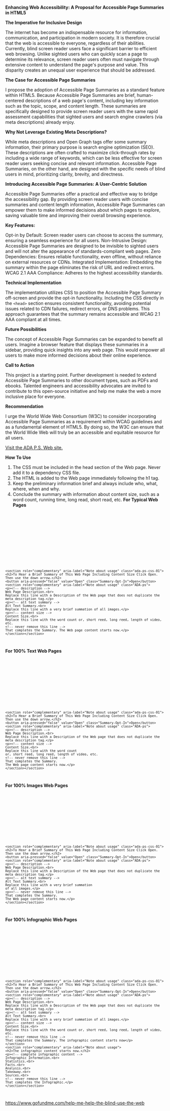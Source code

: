 <strong>Enhancing Web Accessibility: A Proposal for Accessible Page Summaries in HTML5</strong>

<strong>The Imperative for Inclusive Design</strong>

The internet has become an indispensable resource for information, communication, and participation in modern society. It is therefore crucial that the web is accessible to everyone, regardless of their abilities. Currently, blind screen reader users face a significant barrier to efficient web browsing. Unlike sighted users who can quickly scan a page to determine its relevance, screen reader users often must navigate through extensive content to understand the page's purpose and value. This disparity creates an unequal user experience that should be addressed.

<strong>The Case for Accessible Page Summaries</strong>

I propose the adoption of Accessible Page Summaries as a standard feature within HTML5. Because Accessible Page Summaries are brief, human-centered descriptions of a web page's content, including key information such as the topic, scope, and content length. These summaries are specifically designed to provide screen reader users with the same rapid assessment capabilities that sighted users and search engine crawlers (via meta descriptions) already enjoy.

<strong>Why Not Leverage Existing Meta Descriptions?</strong>

While meta descriptions and Open Graph tags offer some summary information, their primary purpose is search engine optimization (SEO). These descriptions are often crafted to maximize click-through rates by including a wide range of keywords, which can be less effective for screen reader users seeking concise and relevant information. Accessible Page Summaries, on the other hand, are designed with the specific needs of blind users in mind, prioritizing clarity, brevity, and directness.

<strong>Introducing Accessible Page Summaries: A User-Centric Solution</strong>

Accessible Page Summaries offer a practical and effective way to bridge the accessibility gap. By providing screen reader users with concise summaries and content length information, Accessible Page Summaries can empower them to make informed decisions about which pages to explore, saving valuable time and improving their overall browsing experience.

<strong>Key Features:</strong>

Opt-in by Default: Screen reader users can choose to access the summary, ensuring a seamless experience for all users.
Non-Intrusive Design: Accessible Page Summaries are designed to be invisible to sighted users and will not alter the appearance of standards-compliant web pages.
Zero Dependencies: Ensures reliable functionality, even offline, without reliance on external resources or CDNs.
Integrated Implementation: Embedding the summary within the page eliminates the risk of URL and redirect errors.
WCAG 2.1 AAA Compliance: Adheres to the highest accessibility standards.

<strong>Technical Implementation</strong>

The implementation utilizes CSS to position the Accessible Page Summary off-screen and provide the opt-in functionality. Including the CSS directly in the `<head>` section ensures consistent functionality, avoiding potential issues related to CDN failures, redirect errors, or DNS problems. This approach guarantees that the summary remains accessible and WCAG 2.1 AAA compliant at all times.

<strong>Future Possibilities</strong>

The concept of Accessible Page Summaries can be expanded to benefit all users. Imagine a browser feature that displays these summaries in a sidebar, providing quick insights into any web page. This would empower all users to make more informed decisions about their online experience.

<strong>Call to Action</strong>

This project is a starting point. Further development is needed to extend Accessible Page Summaries to other document types, such as PDFs and ebooks. Talented engineers and accessibility advocates are invited to contribute to this open-source initiative and help me make the web a more inclusive place for everyone.

<strong>Recommendation</strong>

I urge the World Wide Web Consortium (W3C) to consider incorporating Accessible Page Summaries as a requirement within WCAG guidelines and as a fundamental element of HTML5. By doing so, the W3C can ensure that the World Wide Web will truly be an accessible and equitable resource for all users.

<a href="https://adasummary.top">Visit the ADA P.S. Web site.</a>

<strong>How To Use</strong>
1. The CSS must be included in the head section of the Web page. Never add it to a dependency CSS file.
2. The HTML is added to the Web page immediately following the h1 tag.
3. Keep the preliminary information brief and always include who, what, where, when and why.
4. Conclude the summary with information about content size, such as a word count, running time, long read, short read, etc.
<strong>For Typical Web Pages</strong>
<code><!-- Accessible Page Summary CSS - BEGIN -->
<style>/* Opt-Out (default) */.ADA-ps {display: none}/* Opt-In (selectable) */.Summary-Opt-In:focus+.ADA-ps {display: block}/* WCAG 2.1 AAA */.ada-ps-css-01 {background: #fff; color: #000;display: inline-block; font-size: 1.5rem; line-height: 150%; margin-left: -3000rem; position: absolute; z-index: 997}</style>
<!-- Accessible Page Summary CSS - END -->
<!-- FOR TYPICAL WEB PAGES - ADA P.S. 1 -->
<!-- Accessible Page Summary - BEGIN -->
<!-- Passed WCAG 2.1 AAA 08/25/2023 -->
    <section role="complementary" aria-label="Note about usage" class="ada-ps-css-01">
    <h2>To Hear a Brief Summary of This Web Page Including Content Size Click Open. Then use the down arrow.</h2>
    <button aria-pressed="false" value="Open" class="Summary-Opt-In">Open</button>
    <section role="complementary" aria-label="Note about usage" class="ADA-ps">
    <p><!-- description -->
    Web Page Description.<br>
    Replace this line with a Description of the Web page that does not duplicate the meta description tag.</p>
    <p><!-- alt text summary -->
    Alt Text Summary.<br>
    Replace this line with a very brief summation of all images.</p>
    <p><!-- content size -->
    Content Size.<br>
    Replace this line with the word count or, short reed, long reed, length of video, etc.
    <!-- never remove this line -->
    That completes the Summary. The Web page content starts now.</p>
    </section></section>
<!-- Accessible Page Summary - END --></code>
<strong>For 100% Text Web Pages</strong>
<code><!-- Accessible Page Summary CSS - BEGIN -->
<style>/* Opt-Out (default) */.ADA-ps {display: none}/* Opt-In (selectable) */.Summary-Opt-In:focus+.ADA-ps {display: block}/* WCAG 2.1 AAA */.ada-ps-css-01 {background: #fff; color: #000;display: inline-block; font-size: 1.5rem; line-height: 150%; margin-left: -3000rem; position: absolute; z-index: 997}</style>
<!-- Accessible Page Summary CSS - END -->
<!-- FOR 100% TEXT WEB PAGES - ADA P.S. 2 -->
<!-- Accessible Page Summary - BEGIN -->
<!-- Passed WCAG 2.1 AAA 08/25/2023 -->
    <section role="complementary" aria-label="Note about usage" class="ada-ps-css-01">
    <h2>To Hear a Brief Summary of This Web Page Including Content Size Click Open.
    Then use the down arrow.</h2>
    <button aria-pressed="false" value="Open" class="Summary-Opt-In">Open</button>
    <section role="complementary" aria-label="Note about usage" class="ADA-ps">
    <p><!-- description -->
    Web Page Description.<br>
    Replace this line with a Description of the Web page that does not duplicate the meta description tag.</p>
    <p><!-- content size -->
    Content Size.<br>
    Replace this line with the word count
    or, short reed, long reed, length of video, etc.
    <!-- never remove this line -->
    That completes the Summary.
    The Web page content starts now.</p>
    </section></section>
<!-- Accessible Page Summary - END --></code>
<strong>For 100% Images Web Pages</strong>
<code><!-- Accessible Page Summary CSS - BEGIN -->
<style>/* Opt-Out (default) */.ADA-ps {display: none}/* Opt-In (selectable) */.Summary-Opt-In:focus+.ADA-ps {display: block}/* WCAG 2.1 AAA */.ada-ps-css-01 {background: #fff; color: #000;display: inline-block; font-size: 1.5rem; line-height: 150%; margin-left: -3000rem; position: absolute; z-index: 997}</style>
<!-- Accessible Page Summary CSS - END -->
<!-- FOR 100% IMAGES WEB PAGES - ADA P.S. 3 -->
<!-- Accessible Page Summary - BEGIN -->
<!-- Passed WCAG 2.1 AAA 08/25/2023 -->
    <section role="complementary" aria-label="Note about usage" class="ada-ps-css-01">
    <h2>To Hear a Brief Summary of This Web Page Including Content Size Click Open.
    Then use the down arrow.</h2>
    <button aria-pressed="false" value="Open" class="Summary-Opt-In">Open</button>
    <section role="complementary" aria-label="Note about usage" class="ADA-ps">
    <p><!-- description -->
    Web Page Description.<br>
    Replace this line with a Description of the Web page that does not duplicate the meta description tag.</p>
    <p><!-- alt text summary -->
    Alt Text Summary.<br>
    Replace this line with a very brief summation
    of all images.</p>
    <p><!-- never remove this line -->
    That completes the Summary.
    The Web page content starts now.</p>
    </section></section>
<!-- Accessible Page Summary - END --></code>
<strong>For 100% Infographic Web Pages</strong>
<code><!-- Accessible Page Summary CSS - BEGIN -->
<style>/* Opt-Out (default) */.ADA-ps {display: none}/* Opt-In (selectable) */.Summary-Opt-In:focus+.ADA-ps {display: block}/* WCAG 2.1 AAA */.ada-ps-css-01 {background: #fff; color: #000;display: inline-block; font-size: 1.5rem; line-height: 150%; margin-left: -3000rem; position: absolute; z-index: 997}</style>
<!-- Accessible Page Summary CSS - END -->
<!-- FOR 100% INFOGRAPHIC WEB PAGES - ADA P.S. 4 -->
<!-- Accessible Page Summary - BEGIN -->
<!-- Passed WCAG 2.1 AAA 08/25/2023 -->
    <section role="complementary" aria-label="Note about usage" class="ada-ps-css-01">
    <h2>To Hear a Brief Summary of This Web Page Including Content Size Click Open. Then use the down arrow.</h2>
    <button aria-pressed="false" value="Open" class="Summary-Opt-In">Open</button>
    <section role="complementary" aria-label="Note about usage" class="ADA-ps">
    <p><!-- description -->
    Web Page Description.<br>
    Replace this line with a Description of the Web page that does not duplicate the meta description tag.</p>
    <p><!-- alt text summary -->
    Alt Text Summary.<br>
    Replace this line with a very brief summation of all images.</p>
    <p><!-- content size -->
    Content Size.<br>
    Replace this line with the word count or, short reed, long reed, length of video, etc.
    <!-- never remove this line -->
    That completes the Summary. The infographic content starts now</p>
    </section>
    <section role="complementary" aria-label="Note about usage">
    <h2>The infographic content starts now.</h2>
    <p><!-- complete infographic content -->
    Infographic Information.<br>
    Statistics.<br>
    Facts.<br>
    Analysis.<br>
    Takeaway.<br>
    Sources.<br>
    <!-- never remove this line -->
    That completes the Infographic.</p>
    </section></section>
<!-- Accessible Page Summary - END --></code>

https://www.gofundme.com/help-me-help-the-blind-use-the-web
